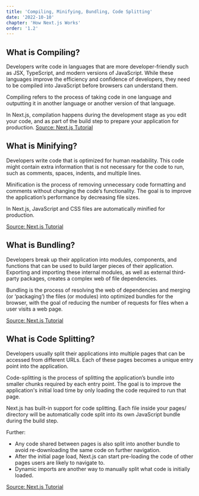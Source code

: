 ```yaml
---
title: 'Compiling, Minifying, Bundling, Code Splitting'
date: '2022-10-10'
chapter: 'How Next.js Works'
order: '1.2'
---
```


## What is Compiling?
Developers write code in languages that are more developer-friendly such as JSX, TypeScript, and modern versions of JavaScript. While these languages improve the efficiency and confidence of developers, they need to be compiled into JavaScript before browsers can understand them.

Compiling refers to the process of taking code in one language and outputting it in another language or another version of that language.

In Next.js, compilation happens during the development stage as you edit your code, and as part of the build step to prepare your application for production.
[Source: Next.js Tutorial](https://nextjs.org/learn/foundations/how-nextjs-works/compiling)


## What is Minifying?
Developers write code that is optimized for human readability. This code might contain extra information that is not necessary for the code to run, such as comments, spaces, indents, and multiple lines.

Minification is the process of removing unnecessary code formatting and comments without changing the code’s functionality. The goal is to improve the application’s performance by decreasing file sizes.

In Next.js, JavaScript and CSS files are automatically minified for production.

[Source: Next.js Tutorial](https://nextjs.org/learn/foundations/how-nextjs-works/minifying)

## What is Bundling?
Developers break up their application into modules, components, and functions that can be used to build larger pieces of their application. Exporting and importing these internal modules, as well as external third-party packages, creates a complex web of file dependencies.

Bundling is the process of resolving the web of dependencies and merging (or ‘packaging’) the files (or modules) into optimized bundles for the browser, with the goal of reducing the number of requests for files when a user visits a web page.

[Source: Next.js Tutorial](https://nextjs.org/learn/foundations/how-nextjs-works/bundling)

## What is Code Splitting?
Developers usually split their applications into multiple pages that can be accessed from different URLs. Each of these pages becomes a unique entry point into the application.

Code-splitting is the process of splitting the application’s bundle into smaller chunks required by each entry point. The goal is to improve the application's initial load time by only loading the code required to run that page.

Next.js has built-in support for code splitting. Each file inside your pages/ directory will be automatically code split into its own JavaScript bundle during the build step.

Further:

* Any code shared between pages is also split into another bundle to avoid re-downloading the same code on further navigation.
* After the initial page load, Next.js can start pre-loading the code of other pages users are likely to navigate to.
* Dynamic imports are another way to manually split what code is initially loaded.

[Source: Next.js Tutorial](https://nextjs.org/learn/foundations/how-nextjs-works/code-splitting)